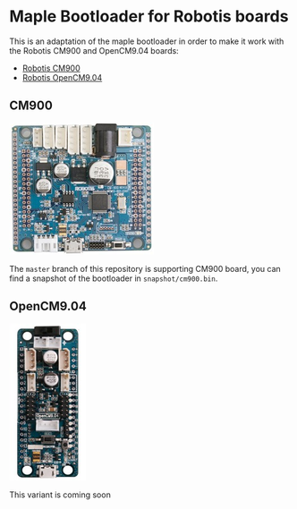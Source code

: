 # Maple Bootloader for Robotis boards

This is an adaptation of the maple bootloader in order to make it work with the
Robotis CM900 and OpenCM9.04 boards:

* [Robotis CM900](http://support.robotis.com/en/product/auxdevice/controller/cm-900_manual.htm)
* [Robotis OpenCM9.04](http://support.robotis.com/en/product/auxdevice/controller/opencm9.04.htm)

## CM900

![CM900](imgs/cm900.jpg)

The `master` branch of this repository is supporting CM900 board, you can find a
snapshot of the bootloader in `snapshot/cm900.bin`.

## OpenCM9.04

![OpenCM9.04](imgs/opencm9.04.jpg)

This variant is coming soon
